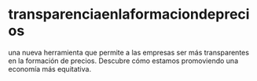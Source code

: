 # transparenciaenlaformaciondeprecios
una nueva herramienta que permite a las empresas ser más transparentes en la formación de precios. Descubre cómo estamos promoviendo una economía más equitativa. 
